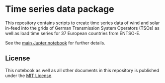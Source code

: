 # Time series data package

This repository contains scripts to create time series data of wind and solar in-feed into the grids of German Transmission System Operators (TSOs) as well as load time series for 37 European countries from ENTSO-E.

See the [main Jupter notebook](main.ipynb) for further details.

## License

This notebook as well as all other documents in this repository is published under the [MIT License](LICENSE.md).
